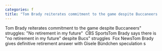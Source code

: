 ```yaml
---
categories: f
title: "Tom Brady reiterates commitment to the game despite Buccaneers struggles No retirement in my future  CBS Sports"
---
```

Tom Brady reiterates commitment to the game despite Buccaneers" struggles: "No retirement in my future"&nbsp;&nbsp;CBS SportsTom Brady says there is "no retirement in my future" despite Bucs" struggles&nbsp;&nbsp;Fox NewsTom Brady gives definitive retirement answer with Gisele Bündchen speculation s